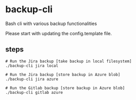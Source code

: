 # backup-cli
Bash cli with various backup functionalities

Please start with updating the config.template file.

steps
-------

    # Run the Jira backup [take backup in local filesystem]
    ./backup-cli jira local 
    
    # Run the Jira backup [store backup in Azure blob]
    ./backup-cli jira azure
    
    # Run the Gitlab backup [store backup in Azure blob]
    ./backup-cli gitlab azure
